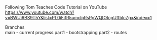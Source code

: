 Following Tom Teaches Code Tutorial on YouTube  
https://www.youtube.com/watch?v=BWUi6BS9T5Y&list=PL0iFifR5umclpRsRgWQtOtcgUffblcZgx&index=1

Branches  
main - current progress
part1 - bootstrapping
part2 - routes